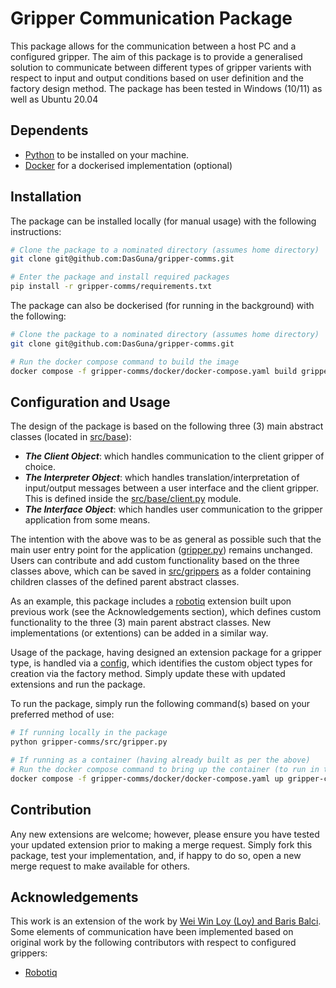 # Gripper Communication Package
This package allows for the communication between a host PC and a configured gripper. The aim of this package is to provide a generalised solution to communicate between different types of gripper varients with respect to input and output conditions based on user definition and the factory design method. The package has been tested in Windows (10/11) as well as Ubuntu 20.04

## Dependents
- [Python](https://www.python.org/downloads/) to be installed on your machine.
- [Docker](https://docs.docker.com/engine/install/) for a dockerised implementation (optional)

## Installation
The package can be installed locally (for manual usage) with the following instructions:
```bash
# Clone the package to a nominated directory (assumes home directory)
git clone git@github.com:DasGuna/gripper-comms.git  

# Enter the package and install required packages
pip install -r gripper-comms/requirements.txt
```

The package can also be dockerised (for running in the background) with the following:
```bash
# Clone the package to a nominated directory (assumes home directory)
git clone git@github.com:DasGuna/gripper-comms.git  

# Run the docker compose command to build the image 
docker compose -f gripper-comms/docker/docker-compose.yaml build gripper-comms
```

## Configuration and Usage
The design of the package is based on the following three (3) main abstract classes (located in [src/base](./src/base/)):
- ***The Client Object***: which handles communication to the client gripper of choice.  
- ***The Interpreter Object***: which handles translation/interpretation of input/output messages between a user interface and the client gripper. This is defined inside the [src/base/client.py](./src/base/client.py) module.
- ***The Interface Object***: which handles user communication to the gripper application from some means.

The intention with the above was to be as general as possible such that the main user entry point for the application ([gripper.py](./src/gripper.py)) remains unchanged. Users can contribute and add custom functionality based on the three classes above, which can be saved in [src/grippers](./src/grippers/) as a folder containing children classes of the defined parent abstract classes. 

As an example, this package includes a [robotiq](./src/grippers/robotiq/) extension built upon previous work (see the Acknowledgements section), which defines custom functionality to the three (3) main parent abstract classes. New implementations (or extentions) can be added in a similar way. 

Usage of the package, having designed an extension package for a gripper type, is handled via a [config](./config/gripper.yaml), which identifies the custom object types for creation via the factory method. Simply update these with updated extensions and run the package.

To run the package, simply run the following command(s) based on your preferred method of use: 
```bash
# If running locally in the package
python gripper-comms/src/gripper.py

# If running as a container (having already built as per the above)
# Run the docker compose command to bring up the container (to run in the background)
docker compose -f gripper-comms/docker/docker-compose.yaml up gripper-comms --detach
```

## Contribution
Any new extensions are welcome; however, please ensure you have tested your updated extension prior to making a merge request. Simply fork this package, test your implementation, and, if happy to do so, open a new merge request to make available for others.

## Acknowledgements
This work is an extension of the work by [Wei Win Loy (Loy) and Baris Balci](https://github.com/DERT-research/RoboticArm-Software-EndEffectors/tree/main). Some elements of communication have been implemented based on original work by the following contributors with respect to configured grippers:
- [Robotiq](https://github.com/ros-industrial-attic/robotiq/tree/kinetic-devel/robotiq_2f_gripper_control)
